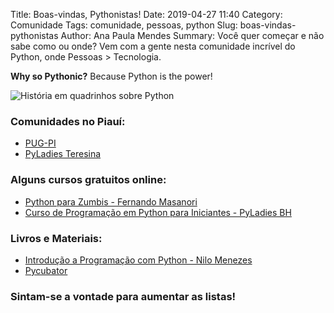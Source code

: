 Title: Boas-vindas, Pythonistas!
Date: 2019-04-27 11:40
Category: Comunidade
Tags: comunidade, pessoas, python
Slug: boas-vindas-pythonistas
Author: Ana Paula Mendes
Summary: Você quer começar e não sabe como ou onde? Vem com a gente nesta comunidade incrível do Python, onde Pessoas > Tecnologia.

**Why so Pythonic?**
Because Python is the power!

![História em quadrinhos sobre Python](https://cdn-images-1.medium.com/max/800/0*aWl5wS-ZgNoRNLHt.)

### Comunidades no Piauí:

 - [PUG-PI](https://t.me/pugpi)
 - [PyLadies Teresina](https://pyladiesteresina.github.io/)

### Alguns cursos gratuitos online:

 - [Python para Zumbis - Fernando Masanori](https://www.pycursos.com/python-para-zumbis/)
 - [Curso de Programação em Python para Iniciantes - PyLadies BH](https://www.youtube.com/watch?v=O2xKiMl-d7Y&list=PL70CUfm2J_8SXFHovpVUbq8lB2JSuUXgk)

### Livros e Materiais:

 - [Introdução a Programação com Python - Nilo Menezes](https://python.nilo.pro.br/)
 - [Pycubator](http://df.python.org.br/pycubator/index.html)


### Sintam-se a vontade para aumentar as listas!
